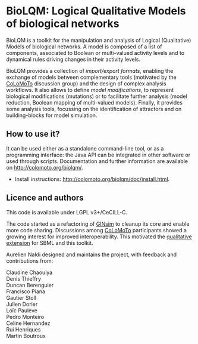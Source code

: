 # BioLQM: Logical Qualitative Models of biological networks

BioLQM is a toolkit for the manipulation and analysis of Logical (Qualitative) Models
of biological networks. A model is composed of a list of components, associated to Boolean
or multi-valued activity levels and to dynamical rules driving changes in their activity
levels.

BioLQM provides a collection of *import/export formats*, enabling the exchange of models
between complementary tools (motivated by the [CoLoMoTo](www.colomoto.org) discussion
group) and the design of complex analysis workflows.
It also allows to define *model modifications*, to represent biological modifications 
(mutations) or to facilitate further analysis (model reduction, Boolean mapping of
multi-valued models).
Finally, it provides some analysis tools, focussing on the identification of attractors
and on building-blocks for model simulation.


## How to use it?


It can be used either as a standalone command-line tool, or as a programming interface:
the Java API can be integrated in other software or used through scripts.
Documentation and further information are available on http://colomoto.org/biolqm/.

* Install instructions: http://colomoto.org/biolqm/doc/install.html.


## Licence and authors

This code is available under LGPL v3+/CeCILL-C.

The code started as a refactoring of [GINsim](http://www.ginsim.org) to cleanup its core and enable more code sharing.
Discussions among [CoLoMoTo](http://www.colomoto.org) participants showed a growing interest for improved interoperability.
This motivated the [qualitative extension](http://sbml.org/Community/Wiki/SBML_Level_3_Proposals/Qualitative_Models)
for SBML and this toolkit.


Aurelien Naldi designed and maintains the project, with feedback and contributions from:

Claudine Chaouiya  
Denis Thieffry  
Duncan Berenguier  
Francisco Plana  
Gautier Stoll  
Julien Dorier  
Loïc Pauleve  
Pedro Monteiro  
Celine Hernandez  
Rui Henriques  
Martin Boutroux  


